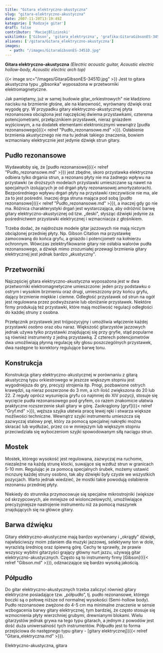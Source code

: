 ```yaml
---
title: "Gitara elektryczno-akustyczna"
slug: "gitara-elektryczno-akustyczna"
date: 2007-11-28T13:19:49Z
kategorie: ['Rodzaje gitar']
draft: false
contributor: 'MaciejBlizinski'
wikilinks: ['Gibson', 'gitara_elektryczna', 'grafika:GitaraGibsonES-3451D.jpg', 'gryf', 'przetworniki_elektromagnetyczne', 'przystawka', 'pud%C5%82o_rezonansowe', 'pud%C5%82o_rezonansowe', 'pud%C5%82o_rezonansowe']
aliases: ['/gitara/Gitara_elektryczno-akustyczna']
images:
  - path: "/images/GitaraGibsonES-3451D.jpg"
---
```

**Gitara elektryczno-akustyczna**
*(Electric acoustic guitar, Acoustic electric hollow-body, Acoustic
electric arch top)*

{{< image src="/images/GitaraGibsonES-3451D.jpg" >}} Jest to gitara
akustyczna typu „gibsonka" wyposażona w przetworniki elektromagnetyczne.

Jak pamiętamy, już w samej budowie gitar,,orkiestrowych" nie kładziono
nacisku na brzmienie głośne, ale na klarowność, wyrównany dźwięk oraz
wygodę gry. W przypadku gitary elektryczno-akustycznej płyta rezonansowa
obciążona jest najczęściej dwiema przystawkami, czterema
potencjometrami, przełącznikiem przystawek, nieraz gniazdem wyjściowym,
a na dodatek elementami elektronicznymi wewnątrz [pudła
rezonansowego]({{< relref "Pudło_rezonansowe.md" >}}). Osłabienie brzmienia
akustycznego nie ma tu jednak takiego znaczenia, bowiem wzmacniany
elektrycznie jest jedynie dźwięk strun gitary.

## Pudło rezonansowe

Wydawałoby się, że [pudło rezonansowe]({{< relref "Pudło_rezonansowe.md" >}})
jest zbędne, skoro przystawka<!-- link nie odnosił się do niczego: 'Gitara elektryczno-akustyczna' (PosixPath('Gitara_elektryczno-akustyczna.md')) links to 'przystawka' (PosixPath('/no/path/exists')) and that does not exist --> elektryczna
odbiera tylko drgania strun, a rezonans płyty nie ma żadnego wpływu na
przystawki (w droższych modelach przystawki umieszczane są nawet na
specjalnych izolujących je od drgań płyty rezonansowej amortyzatorach).
Bezpośredniego wpływu drgań płyty na przystawki rzeczywiście nie ma, ale
za to jest pośredni. Inaczej drga struna mająca pod sobą [pudło
rezonansowe]({{< relref "Pudło_rezonansowe.md" >}}), a inaczej gdy go nie ma.
Różnica charakterystyki drgań jest wystarczająca, aby odróżnić barwę
gitary elektryczno-akustycznej od tzw. „deski", słysząc dźwięki jedynie
za pośrednictwem przystawki elektrycznej i wzmacniacza z głośnikiem.

Trzeba dodać, że najdroższe modele gitar jazzowych nie mają niczym
obciążonej przedniej płyty. Np. Gibson Citation ma przystawkę
zamocowaną do końca gryfu, a gniazdo i potencjometr na kołnierzu
ochronnym. Wówczas zelektryfikowanie gitary nie osłabia walorów pudła
rezonansowego, a dźwięk mimo zrozumiałej przewagi brzmienia gitary
elektrycznej jest jednak bardzo „akustyczny".

## Przetworniki

Najczęściej gitara elektryczno-akustyczna wyposażona jest w dwa
przetworniki
elektromagnetyczne<!-- link nie odnosił się do niczego: 'Gitara elektryczno-akustyczna' (PosixPath('Gitara_elektryczno-akustyczna.md')) links to 'przetworniki_elektromagnetyczne' (PosixPath('/no/path/exists')) and that does not exist -->
umieszczone: jeden przy podstawku o ostrym i wysokim brzmieniu oraz
drugi, umieszczony przy końcu gryfu, dający brzmienie miękkie i ciemne.
Odległość przystawek od strun na ogół jest regulowana przez podwyższanie
lub obniżanie przystawek. Niektóre firmy produkują też przystawki, które
mają możliwość regulacji odległości do każdej struny z osobna.

Przełącznik przystawek jest trójpozycyjny i umożliwia włączenie każdej
przystawki osobno oraz obu naraz. Większość gitarzystów jazzowych jednak
używa tylko przystawki znajdującej się przy gryfie, stąd popularne są
również instrumenty z jedną przystawką. Z czterech potencjometrów dwa
umożliwiają płynną regulację siły głosu poszczególnych przystawek, dwa
następne to korektory regulujące barwę tonu.

## Konstrukcja

Konstrukcja gitary elektryczno-akustycznej w porównaniu z gitarą
akustyczną typu orkiestrowego w jeszcze większym stopniu jest
wygodniejsza do gry, precyzji strojenia itp. Progi, pozbawione ostrych
krawędzi, są nieraz poszerzone do 3 mm, a ich ilość zwiększona do 20 lub
22. Z reguły oprócz wysunięcia gryfu co najmniej do XIV pozycji, stosuje
się wycięcie pudła rezonansowego pod gryfem, co razem znakomicie ułatwia
praktyczne rozszerzenie skali gitary w górę. Zaokrąglony
[gryf]({{< relref "Gryf.md" >}}), węższa szyjka ułatwia pracę lewej ręki i
stwarza większe możliwości techniczne. Wewnątrz szyjki instrumentu
umieszcza się zazwyczaj stalowy pręt, który za pomocą specjalnej
nakrętki można skracać lub wydłużać, przez co w mniejszym lub większym
stopniu przeciwdziała się wyboczeniom szyjki spowodowanym siłą naciągu
strun.

## Mostek

Mostek, którego wysokość jest regulowana, zazwyczaj ma ruchome,
niezależne na każdą strunę klocki, suwające się wzdłuż strun w
granicach 5-10 mm. Regulując je za pomocą specjalnych śrubek, możemy
ustawić mcnzurę każdej struny osobno, tak aby dźwięki były czyste we
wszystkich pozycjach. Warto jednak wiedzieć, że mostki takie powodują
osłabienie rezonansu przedniej płyty.

Niekiedy do strunnika przymocowuje się specjalne mikrostrojniki (większe
od skrzypcowych, ale mniejsze od wiolonczelowych), umożliwiające
precyzyjniejsze nastrojenie instrumentu niż za pomocą maszynek
znajdujących się na główce gitary.

## Barwa dźwięku

Gitary elektryczno-akustyczne mają bardzo wyrównany i „okrągły" dźwięk,
najwłaściwszy moim zdaniem dla muzyki jazzowej, selektywny ton w dole,
wyrazistą średnicę oraz śpiewną górę. Cechy te sprawiły, że prawie
wszyscy wybitni gitarzyści grający główny nurt jazzu, używają gitar
elektryczno-akustycznych. Często są to instrumenty firmy
[Gibson]({{< relref "Gibson.md" >}}), odznaczające się bardzo wysoką jakością.

## Półpudło

Do gitar elektryczno-akustycznych trzeba zaliczyć również gitary
elektryczne posiadające tzw. „półpudło”, tj. pudło rezonansowe, którego
boczki są o połowę niższe od normalnej wysokości (Semi-hollow body).
Pudło rezonansowe zwężone do 4-5 cm ma minimalne znaczenie w sensie
wzbogacenia barwy gitary elektrycznej, tym bardziej, że często stosuje
się wzmocnienia płyty wierzchniej grubymi, drewnianymi blokami. Wielu
gitarzystów jednak grywa na tego typu gitarach, a jednym z powodów jest
dość duża uniwersalność tych instrumentów. Półpudło jest to forma
przejściowa do następnego typu gitary - [gitary
elektrycznej]({{< relref "Gitara_elektryczna.md" >}}).

Elektryczno-akustyczna, gitara<!-- link nie odnosił się do niczego: 'Gitara elektryczno-akustyczna' (PosixPath('Gitara_elektryczno-akustyczna.md')) links to 'kategoria:rodzaje_gitar' (PosixPath('/no/path/exists')) and that does not exist -->
